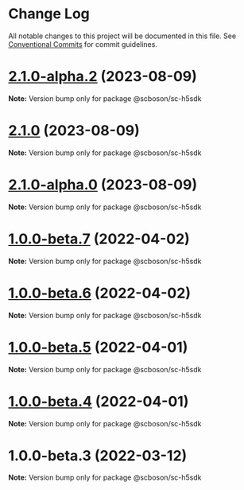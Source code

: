 # Change Log

All notable changes to this project will be documented in this file. See [Conventional Commits](https://conventionalcommits.org) for commit guidelines.

# [2.1.0-alpha.2](http://bsgit28:57949/smart-city-ui/sc-boson/compare/@scboson/sc-h5sdk@2.1.0...@scboson/sc-h5sdk@2.1.0-alpha.2) (2023-08-09)

**Note:** Version bump only for package @scboson/sc-h5sdk

# [2.1.0](http://bsgit28:57949/smart-city-ui/sc-boson/compare/@scboson/sc-h5sdk@2.1.0-alpha.0...@scboson/sc-h5sdk@2.1.0) (2023-08-09)

**Note:** Version bump only for package @scboson/sc-h5sdk

# [2.1.0-alpha.0](http://bsgit28:57949/smart-city-ui/sc-boson/compare/@scboson/sc-h5sdk@1.0.0-alpha.8...@scboson/sc-h5sdk@2.1.0-alpha.0) (2023-08-09)

**Note:** Version bump only for package @scboson/sc-h5sdk

# [1.0.0-beta.7](http://58.22.61.222:18001/smart-city-ui/sc-boson.git/compare/@scboson/sc-h5sdk@1.0.0-beta.6...@scboson/sc-h5sdk@1.0.0-beta.7) (2022-04-02)

**Note:** Version bump only for package @scboson/sc-h5sdk

# [1.0.0-beta.6](http://58.22.61.222:18001/smart-city-ui/sc-boson.git/compare/@scboson/sc-h5sdk@1.0.0-beta.5...@scboson/sc-h5sdk@1.0.0-beta.6) (2022-04-02)

**Note:** Version bump only for package @scboson/sc-h5sdk

# [1.0.0-beta.5](http://58.22.61.222:18001/smart-city-ui/sc-boson.git/compare/@scboson/sc-h5sdk@1.0.0-beta.4...@scboson/sc-h5sdk@1.0.0-beta.5) (2022-04-01)

**Note:** Version bump only for package @scboson/sc-h5sdk

# [1.0.0-beta.4](http://58.22.61.222:18001/smart-city-ui/sc-boson.git/compare/@scboson/sc-h5sdk@1.0.0-beta.3...@scboson/sc-h5sdk@1.0.0-beta.4) (2022-04-01)

**Note:** Version bump only for package @scboson/sc-h5sdk

# 1.0.0-beta.3 (2022-03-12)

**Note:** Version bump only for package @scboson/sc-h5sdk
